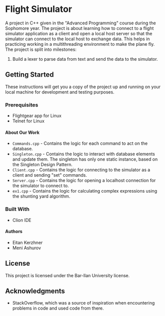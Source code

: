 # Flight Simulator
A project in C++ given in the "Advanced Programming" course during the Sophomore year. The project is about learning how to connect to a flight simulator application as a client and open a local host server so that the simulator can connect to the local host to exchange data. This helps in practicing working in a multithreading environment to make the plane fly. The project is split into milestones:
1. Build a lexer to parse data from text and send the data to the simulator.

## Getting Started
These instructions will get you a copy of the project up and running on your local machine for development and testing purposes.

### Prerequisites
- Flightgear app for Linux
- Telnet for Linux

#### About Our Work
- `Commands.cpp` - Contains the logic for each command to act on the database.
- `Singleton.cpp` - Contains the logic to interact with database elements and update them. The singleton has only one static instance, based on the Singleton Design Pattern.
- `Client.cpp` - Contains the logic for connecting to the simulator as a client and sending "set" commands.
- `Server.cpp` - Contains the logic for opening a localhost connection for the simulator to connect to.
- `ex1.cpp` - Contains the logic for calculating complex expressions using the shunting yard algorithm.

### Built With
- Clion IDE

#### Authors
- Eitan Kerzhner
- Meni Ashurov

## License
This project is licensed under the Bar-Ilan University license.

## Acknowledgments
- StackOverflow, which was a source of inspiration when encountering problems in code and used code from there.
